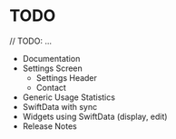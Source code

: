 #  TODO

// TODO: ... 

- Documentation
- Settings Screen
	- Settings Header
	- Contact
- Generic Usage Statistics
- SwiftData with sync
- Widgets using SwiftData (display, edit)
- Release Notes

